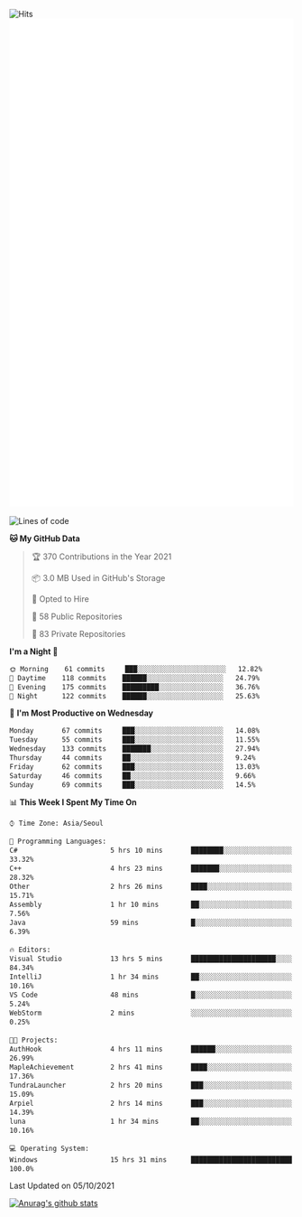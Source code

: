 ![Hits](https://hits.seeyoufarm.com/api/count/incr/badge.svg?url=https%3A%2F%2Fgithub.com%2Fkokose1234&count_bg=%2379C83D&title_bg=%23555555&icon=apple.svg&icon_color=%23E7E7E7&title=hits&edge_flat=false)
<br/>
![Metrics](https://github.com/kokose1234/kokose1234/blob/main/github-metrics.svg)

<!--START_SECTION:waka-->
![Lines of code](https://img.shields.io/badge/From%20Hello%20World%20I%27ve%20Written-11.9%20million%20lines%20of%20code-blue)

**🐱 My GitHub Data** 

> 🏆 370 Contributions in the Year 2021
 > 
> 📦 3.0 MB Used in GitHub's Storage 
 > 
> 💼 Opted to Hire
 > 
> 📜 58 Public Repositories 
 > 
> 🔑 83 Private Repositories  
 > 
**I'm a Night 🦉** 

```text
🌞 Morning    61 commits     ███░░░░░░░░░░░░░░░░░░░░░░   12.82% 
🌆 Daytime    118 commits    ██████░░░░░░░░░░░░░░░░░░░   24.79% 
🌃 Evening    175 commits    █████████░░░░░░░░░░░░░░░░   36.76% 
🌙 Night      122 commits    ██████░░░░░░░░░░░░░░░░░░░   25.63%

```
📅 **I'm Most Productive on Wednesday** 

```text
Monday       67 commits     ███░░░░░░░░░░░░░░░░░░░░░░   14.08% 
Tuesday      55 commits     ███░░░░░░░░░░░░░░░░░░░░░░   11.55% 
Wednesday    133 commits    ███████░░░░░░░░░░░░░░░░░░   27.94% 
Thursday     44 commits     ██░░░░░░░░░░░░░░░░░░░░░░░   9.24% 
Friday       62 commits     ███░░░░░░░░░░░░░░░░░░░░░░   13.03% 
Saturday     46 commits     ██░░░░░░░░░░░░░░░░░░░░░░░   9.66% 
Sunday       69 commits     ███░░░░░░░░░░░░░░░░░░░░░░   14.5%

```


📊 **This Week I Spent My Time On** 

```text
⌚︎ Time Zone: Asia/Seoul

💬 Programming Languages: 
C#                       5 hrs 10 mins       ████████░░░░░░░░░░░░░░░░░   33.32% 
C++                      4 hrs 23 mins       ███████░░░░░░░░░░░░░░░░░░   28.32% 
Other                    2 hrs 26 mins       ████░░░░░░░░░░░░░░░░░░░░░   15.71% 
Assembly                 1 hr 10 mins        ██░░░░░░░░░░░░░░░░░░░░░░░   7.56% 
Java                     59 mins             █░░░░░░░░░░░░░░░░░░░░░░░░   6.39%

🔥 Editors: 
Visual Studio            13 hrs 5 mins       █████████████████████░░░░   84.34% 
IntelliJ                 1 hr 34 mins        ██░░░░░░░░░░░░░░░░░░░░░░░   10.16% 
VS Code                  48 mins             █░░░░░░░░░░░░░░░░░░░░░░░░   5.24% 
WebStorm                 2 mins              ░░░░░░░░░░░░░░░░░░░░░░░░░   0.25%

🐱‍💻 Projects: 
AuthHook                 4 hrs 11 mins       ██████░░░░░░░░░░░░░░░░░░░   26.99% 
MapleAchievement         2 hrs 41 mins       ████░░░░░░░░░░░░░░░░░░░░░   17.36% 
TundraLauncher           2 hrs 20 mins       ███░░░░░░░░░░░░░░░░░░░░░░   15.09% 
Arpiel                   2 hrs 14 mins       ███░░░░░░░░░░░░░░░░░░░░░░   14.39% 
luna                     1 hr 34 mins        ██░░░░░░░░░░░░░░░░░░░░░░░   10.16%

💻 Operating System: 
Windows                  15 hrs 31 mins      █████████████████████████   100.0%

```


 Last Updated on 05/10/2021
<!--END_SECTION:waka-->

[![Anurag's github stats](https://github-readme-stats.vercel.app/api?username=kokose1234&theme=dracula)](https://github.com/anuraghazra/github-readme-stats)



	
